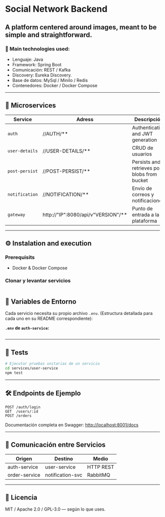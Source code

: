 # Social Network Backend

## A platform centered around images, meant to be simple and straightforward.

### 🚀 Main technologies used:

- Lenguaje: Java
- Framework: Spring Boot
- Comunicación: REST / Kafka
- Discovery: Eureka Discovery.
- Base de datos: MySql / MiniIo / Redis
- Contenedores: Docker / Docker Compose

---

## 🧪 Microservices

| Service            | Adress                              | Descripción                         |
|--------------------|-------------------------------------|-------------------------------------|
| `auth`             | //AUTH/**                           | Authentication and JWT generation   |
| `user-details`     | //USER-DETAILS/**                   | CRUD de usuarios                    |
| `post-persist`     | //POST-PERSIST/**                   | Persists and retrieves post blobs from bucket                 |
| `notification`     | //NOTIFICATION/**                   | Envío de correos y notificaciones   |
| `gateway`          | http://"IP":8080/api/v"VERSION"/**  | Punto de entrada a la plataforma    |

---

## ⚙️ Instalation and execution

### Prerequisits

- Docker & Docker Compose

### Clonar y levantar servicios

```bash

```


## 📌 Variables de Entorno

Cada servicio necesita su propio archivo `.env`. (Estructura detallada para cada uno en su README correspondiente):

**`.env` de `auth-service`:**

```env

```

---

## 🧪 Tests

```bash
# Ejecutar pruebas unitarias de un servicio
cd services/user-service
npm test
```

---

## 🛠️ Endpoints de Ejemplo

```http
POST /auth/login
GET  /users/:id
POST /orders
```

Documentación completa en Swagger: [http://localhost:8001/docs](http://localhost:8001/docs)

---

## 📡 Comunicación entre Servicios

| Origen          | Destino           | Medio     |
|----------------|-------------------|-----------|
| auth-service   | user-service      | HTTP REST |
| order-service  | notification-svc  | RabbitMQ  |

---

## 📄 Licencia

MIT / Apache 2.0 / GPL-3.0 — según lo que uses.
